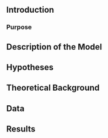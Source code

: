 ## Introduction
### Purpose


## Description of the Model


## Hypotheses


## Theoretical Background


## Data


## Results
